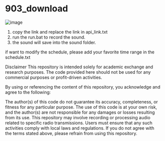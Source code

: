 # 903_download


![image](https://github.com/user-attachments/assets/4c946ca2-79f7-49aa-969c-9e749ea46b1c)


1. copy the link and replace the link in api_link.txt
1. run the run.bat to record the sound.
2. the sound will save into the sound folder.

if want to modify the schedule, please add your favorite time range in the schedule.txt


Disclaimer
This repository is intended solely for academic exchange and research purposes. The code provided here should not be used for any commercial purposes or profit-driven activities.

By using or referencing the content of this repository, you acknowledge and agree to the following:

The author(s) of this code do not guarantee its accuracy, completeness, or fitness for any particular purpose.
The use of this code is at your own risk, and the author(s) are not responsible for any damages or losses resulting from its use.
This repository may involve recording or processing audio related to specific radio transmissions. Users must ensure that any such activities comply with local laws and regulations.
If you do not agree with the terms stated above, please refrain from using this repository.
